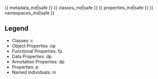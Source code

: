 {{ metadata_md|safe }}
{{ classes_md|safe }}
{{ properties_md|safe }}
{{ namespaces_md|safe }}

## Legend
* Classes: c
* Object Properties :op
* Functional Properties: fp
* Data Properties: dp
* Annotation Properties: dp
* Properties: p
* Named Individuals: ni
